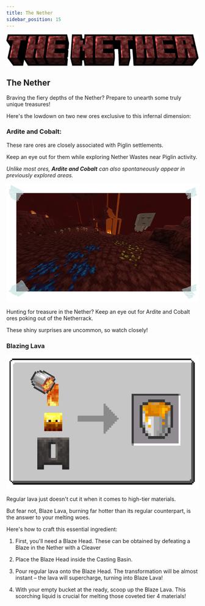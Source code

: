 ```yaml
---
title: The Nether
sidebar_position: 15
---
```


![The Nether](../../_assets/images/tinkers-nether.png)

## The Nether

Braving the fiery depths of the Nether? Prepare to unearth some truly unique treasures! 

Here's the lowdown on two new ores exclusive to this infernal dimension:

### Ardite and Cobalt:

These rare ores are closely associated with Piglin settlements. 

Keep an eye out for them while exploring Nether Wastes near Piglin activity.

*Unlike most ores, **Ardite and Cobalt** can also spontaneously appear in previously explored areas.*

![Ardite and Cobalt](../../_assets/images/tinkers-nether_ores.webp)

Hunting for treasure in the Nether? Keep an eye out for Ardite and Cobalt ores poking out of the Netherrack. 

These shiny surprises are uncommon, so watch closely!

### Blazing Lava

![Blazing Lava Recipe](../../_assets/images/tinkers-blazing_lava_recipe.png)

Regular lava just doesn't cut it when it comes to high-tier materials. 

But fear not, Blaze Lava, burning far hotter than its regular counterpart, is the answer to your melting woes. 

Here's how to craft this essential ingredient:

1. First, you'll need a Blaze Head. These can be obtained by defeating a Blaze in the Nether with a Cleaver

2. Place the Blaze Head inside the Casting Basin.

3. Pour regular lava onto the Blaze Head. The transformation will be almost instant – the lava will supercharge, turning into Blaze Lava!

4. With your empty bucket at the ready, scoop up the Blaze Lava. This scorching liquid is crucial for melting those coveted tier 4 materials!